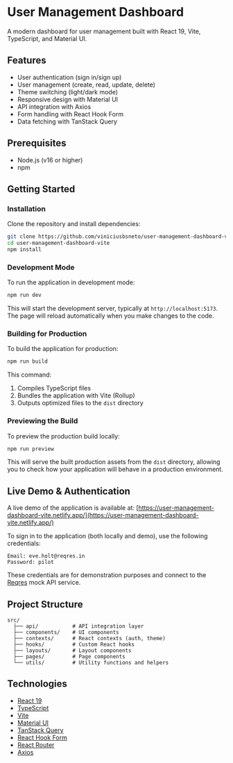 # User Management Dashboard

A modern dashboard for user management built with React 19, Vite, TypeScript, and Material UI.

## Features

- User authentication (sign in/sign up)
- User management (create, read, update, delete)
- Theme switching (light/dark mode)
- Responsive design with Material UI
- API integration with Axios
- Form handling with React Hook Form
- Data fetching with TanStack Query

## Prerequisites

- Node.js (v16 or higher)
- npm

## Getting Started

### Installation

Clone the repository and install dependencies:

```bash
git clone https://github.com/viniciusbsneto/user-management-dashboard-vite.git
cd user-management-dashboard-vite
npm install
```

### Development Mode

To run the application in development mode:

```bash
npm run dev
```

This will start the development server, typically at `http://localhost:5173`. The page will reload automatically when you make changes to the code.

### Building for Production

To build the application for production:

```bash
npm run build
```

This command:

1. Compiles TypeScript files
2. Bundles the application with Vite (Rollup)
3. Outputs optimized files to the `dist` directory

### Previewing the Build

To preview the production build locally:

```bash
npm run preview
```

This will serve the built production assets from the `dist` directory, allowing you to check how your application will behave in a production environment.

## Live Demo & Authentication

A live demo of the application is available at:
[https://user-management-dashboard-vite.netlify.app/](https://user-management-dashboard-vite.netlify.app/)

To sign in to the application (both locally and demo), use the following credentials:

```
Email: eve.holt@reqres.in
Password: pilot
```

These credentials are for demonstration purposes and connect to the [Reqres](https://reqres.in/) mock API service.

## Project Structure

```
src/
  ├── api/           # API integration layer
  ├── components/    # UI components
  ├── contexts/      # React contexts (auth, theme)
  ├── hooks/         # Custom React hooks
  ├── layouts/       # Layout components
  ├── pages/         # Page components
  └── utils/         # Utility functions and helpers
```

## Technologies

- [React 19](https://react.dev/)
- [TypeScript](https://www.typescriptlang.org/)
- [Vite](https://vitejs.dev/)
- [Material UI](https://mui.com/)
- [TanStack Query](https://tanstack.com/query)
- [React Hook Form](https://react-hook-form.com/)
- [React Router](https://reactrouter.com/)
- [Axios](https://axios-http.com/)
